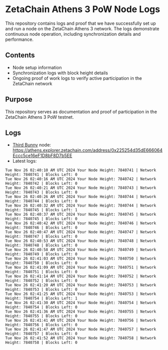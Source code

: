 # ZetaChain Athens 3 PoW Node Logs
This repository contains logs and proof that we have successfully set up and run a node on the ZetaChain Athens 3 network. The logs demonstrate continuous node operation, including synchronization details and performance.

## Contents
- Node setup information
- Synchronization logs with block height details
- Ongoing proof of work logs to verify active participation in the ZetaChain network

## Purpose
This repository serves as documentation and proof of participation in the ZetaChain Athens 3 PoW testnet.

## Logs

- [Third Bunny](https://thirdbunny.xyz/) node: https://athens.explorer.zetachain.com/address/0x225254d35dE666064Eccc5ce16eF1D8bF8D7b5EE
- Latest logs:
```
Tue Nov 26 02:40:10 AM UTC 2024 Your Node Height: 7840741 | Network Height: 7840741 | Blocks Left: 0
Tue Nov 26 02:40:16 AM UTC 2024 Your Node Height: 7840742 | Network Height: 7840742 | Blocks Left: 0
Tue Nov 26 02:40:21 AM UTC 2024 Your Node Height: 7840743 | Network Height: 7840743 | Blocks Left: 0
Tue Nov 26 02:40:26 AM UTC 2024 Your Node Height: 7840744 | Network Height: 7840744 | Blocks Left: 0
Tue Nov 26 02:40:32 AM UTC 2024 Your Node Height: 7840744 | Network Height: 7840745 | Blocks Left: 1
Tue Nov 26 02:40:37 AM UTC 2024 Your Node Height: 7840745 | Network Height: 7840745 | Blocks Left: 0
Tue Nov 26 02:40:42 AM UTC 2024 Your Node Height: 7840746 | Network Height: 7840746 | Blocks Left: 0
Tue Nov 26 02:40:47 AM UTC 2024 Your Node Height: 7840747 | Network Height: 7840747 | Blocks Left: 0
Tue Nov 26 02:40:53 AM UTC 2024 Your Node Height: 7840748 | Network Height: 7840748 | Blocks Left: 0
Tue Nov 26 02:40:58 AM UTC 2024 Your Node Height: 7840749 | Network Height: 7840749 | Blocks Left: 0
Tue Nov 26 02:41:03 AM UTC 2024 Your Node Height: 7840750 | Network Height: 7840750 | Blocks Left: 0
Tue Nov 26 02:41:09 AM UTC 2024 Your Node Height: 7840751 | Network Height: 7840751 | Blocks Left: 0
Tue Nov 26 02:41:14 AM UTC 2024 Your Node Height: 7840752 | Network Height: 7840752 | Blocks Left: 0
Tue Nov 26 02:41:20 AM UTC 2024 Your Node Height: 7840753 | Network Height: 7840753 | Blocks Left: 0
Tue Nov 26 02:41:25 AM UTC 2024 Your Node Height: 7840753 | Network Height: 7840754 | Blocks Left: 1
Tue Nov 26 02:41:30 AM UTC 2024 Your Node Height: 7840754 | Network Height: 7840754 | Blocks Left: 0
Tue Nov 26 02:41:36 AM UTC 2024 Your Node Height: 7840755 | Network Height: 7840755 | Blocks Left: 0
Tue Nov 26 02:41:41 AM UTC 2024 Your Node Height: 7840756 | Network Height: 7840756 | Blocks Left: 0
Tue Nov 26 02:41:47 AM UTC 2024 Your Node Height: 7840757 | Network Height: 7840757 | Blocks Left: 0
Tue Nov 26 02:41:52 AM UTC 2024 Your Node Height: 7840758 | Network Height: 7840758 | Blocks Left: 0
```
